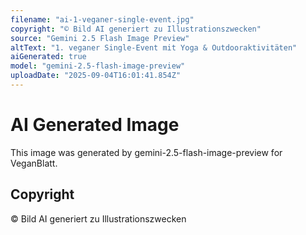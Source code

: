 ```yaml
---
filename: "ai-1-veganer-single-event.jpg"
copyright: "© Bild AI generiert zu Illustrationszwecken"
source: "Gemini 2.5 Flash Image Preview"
altText: "1. veganer Single-Event mit Yoga & Outdooraktivitäten"
aiGenerated: true
model: "gemini-2.5-flash-image-preview"
uploadDate: "2025-09-04T16:01:41.854Z"
---
```


# AI Generated Image

This image was generated by gemini-2.5-flash-image-preview for VeganBlatt.

## Copyright
© Bild AI generiert zu Illustrationszwecken
